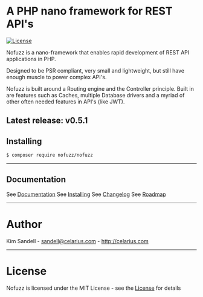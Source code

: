 # A PHP nano framework for REST API's

[![License](https://poser.pugx.org/nofuzz/framework/license)](https://packagist.org/packages/nofuzz/framework)

Nofuzz is a nano-framework that enables rapid development of REST API applications in PHP.

Designed to be PSR compliant, very small and lightweight, but still have enough muscle to power complex API's.

Nofuzz is built around a Routing engine and the Controller principle. Built in are features such as Caches, multiple Database drivers and a myriad of other often needed features in API's (like JWT).

Latest release: v0.5.1
---
## Installing
```txt
$ composer require nofuzz/nofuzz
```

---
## Documentation
See [Documentation](documentation.md)
See [Installing](installing.md)
See [Changelog](changelog.md)
See [Roadmap](roadmap.md)


---
# Author
Kim Sandell - sandell@celarius.com - http://celarius.com


---
# License
Nofuzz is licensed under the MIT License - see the [License](LICENSE) for details
